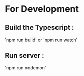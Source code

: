 # For Development
## Build the Typescript : 
'npm run build' or 'npm run watch'
## Run server : 
'npm run nodemon'

